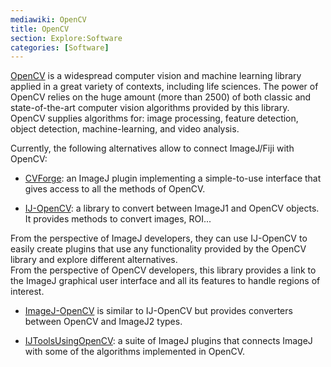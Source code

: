 ```yaml
---
mediawiki: OpenCV
title: OpenCV
section: Explore:Software
categories: [Software]
---
```


[OpenCV](http://opencv.org/) is a widespread computer vision and machine learning library applied in a great variety of contexts, including life sciences. The power of OpenCV relies on the huge amount (more than 2500) of both classic and state-of-the-art computer vision algorithms provided by this library. OpenCV supplies algorithms for: image processing, feature detection, object detection, machine-learning, and video analysis.

Currently, the following alternatives allow to connect ImageJ/Fiji with OpenCV:

-   [CVForge](https://github.com/m4dguy/CVForge): an ImageJ plugin implementing a simple-to-use interface that gives access to all the methods of OpenCV.

<!-- -->

-   [IJ-OpenCV](/plugins/ij-opencv): a library to convert between ImageJ1 and OpenCV objects. It provides methods to convert images, ROI...  

From the perspective of ImageJ developers, they can use IJ-OpenCV to easily create plugins that use any functionality provided by the OpenCV library and explore different alternatives.  
From the perspective of OpenCV developers, this library provides a link to the ImageJ graphical user interface and all its features to handle regions of interest.

-   [ImageJ-OpenCV](https://github.com/imagej/imagej-opencv) is similar to IJ-OpenCV but provides converters between OpenCV and ImageJ2 types.

<!-- -->

-   [IJToolsUsingOpenCV](https://github.com/WAKU-TAKE-A/IJToolsUsingOpenCV): a suite of ImageJ plugins that connects ImageJ with some of the algorithms implemented in OpenCV.
